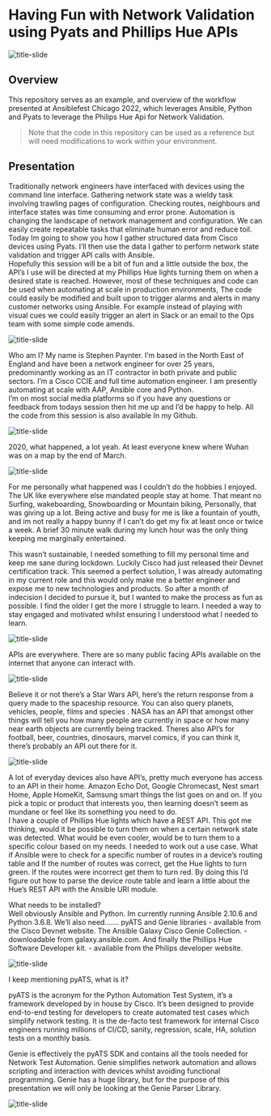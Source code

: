 # Having Fun with Network Validation using Pyats and Phillips Hue APIs

![title-slide](_images/automates_1.jpg)

## Overview

This repository serves as an example, and overview of the workflow presented at Ansiblefest Chicago 2022, which leverages Ansible, Python and Pyats to leverage the Philips Hue Api for Network Validation.

> Note that the code in this repository can be used as a reference but will need modifications to work within your environment.

## Presentation

Traditionally network engineers have interfaced with devices using the command line interface. Gathering network state was a wieldy task involving trawling pages of configuration. Checking routes, neighbours and interface states was time consuming and error prone. Automation is changing the landscape of network management and configuration. We can easily create repeatable tasks that eliminate human error and reduce toil. Today Im going to show you how I gather structured data from Cisco devices using Pyats. I’ll then use the data I gather to perform network state validation and trigger API calls with Ansible.  
Hopefully this session will be a bit of fun and a little outside the box, the API’s I use will be directed at my Phillips Hue lights turning them on when a desired state is reached.  However, most of these techniques and code can be used when automating at scale in production environments, The code could easily be modified and built upon to trigger alarms and alerts in many customer networks using Ansible. For example instead of playing with visual cues we could easily trigger an alert in Slack or an email to the Ops team with some simple code amends.


![title-slide](_images/automates_2.jpg)

Who am I? My name is Stephen Paynter. I’m based in the North East of England and have been a network engineer for over 25 years, predominantly working as an IT contractor in both private and public sectors.  I’m a Cisco CCIE and full time automation engineer.  I am presently automating at scale with AAP,  Ansible core and Python.   
I’m on most social media platforms so if you have any questions or feedback from todays session then hit me up and I’d be happy to help.  All the code from this session is also available In my Github.  

![title-slide](_images/automates_3.jpg)

2020, what happened, a lot yeah. At least everyone knew where Wuhan was on a map by the end of March.

![title-slide](_images/automates_4.jpg)

For me personally what happened was I couldn’t do the hobbies I enjoyed. The UK like everywhere else mandated people stay at home. That meant no Surfing, wakeboarding,  Snowboarding or Mountain biking, Personally, that was giving up a lot. Being active and busy for me is like a fountain of youth, and im not really a happy bunny if I can’t do get my fix at least once or twice a week. A brief 30 minute walk during my lunch hour was the only thing keeping me marginally entertained.  
  
This wasn’t sustainable, I needed something to fill my personal time and keep me sane during lockdown. Luckily Cisco had just released their Devnet certification track. This seemed a perfect solution, I was already automating in my current role and this would only make me a better engineer and expose me to new technologies and products. So after a month of indecision I decided to pursue it,  but I wanted to make the process as fun as possible. I find the older I get the more I struggle to learn. I needed a way to stay engaged and motivated whilst ensuring I understood what I needed to learn. 

![title-slide](_images/automates_5.jpg)

APIs are everywhere. There are so many public facing APIs available on the internet that anyone can interact with. 

![title-slide](_images/automates_6.jpg)

Believe it or not there’s a Star Wars API, here’s the return response from a query made to the spaceship resource. You can also query planets, vehicles, people, films and species . NASA has an API that amongst other things will tell you how many people are currently in space or how many near earth objects are currently being tracked. Theres also API’s for football, beer, countries, dinosaurs, marvel comics, if you can think it, there’s probably an API out there for it. 

![title-slide](_images/automates_7.jpg)

A lot of everyday devices also have API’s, pretty much everyone has access to an API in their home. Amazon Echo Dot, Google Chromecast, Nest smart Home, Apple HomeKit, Samsung smart things the list goes on and on.  If you pick a topic or product that interests you, then learning doesn’t seem as mundane or feel like its something you need to do.    
I have a couple of Phillips Hue lights which have a REST API. This got me thinking, would it be possible to turn them on when a certain network state was detected. What would be even cooler, would be to turn them to a specific colour based on my needs. I needed to work out a use case. What if Ansible were to check for a  specific number of routes in a device’s routing table and If the number of routes was correct, get the Hue lights to turn green. If the routes were incorrect get them to turn red. By doing this I’d figure out how to parse the device route table and  learn a little about the Hue’s REST API with the Ansible URI module.  

What needs to be installed?  
Well obviously Ansible and Python. Im currently running Ansible 2.10.6 and Python 3.6.8. We’ll also need……. 
pyATS and Genie libraries - available from the Cisco Devnet website. 
The Ansible Galaxy Cisco Genie Collection. - downloadable from galaxy.ansible.com. 
And finally the Phillips Hue Software Developer kit. - available from the Philips developer website. 

![title-slide](_images/automates_8.jpg)

I keep mentioning pyATS, what is it?  

pyATS is the acronym for the Python Automation Test System, it’s a framework developed by in house by Cisco. It’s been designed to provide end-to-end testing for developers to create automated test cases which simplify network testing. It is the de-facto test framework for internal Cisco engineers running millions of CI/CD, sanity, regression, scale, HA, solution tests on a monthly basis.  

Genie is effectively the pyATS SDK and contains all the tools needed for Network Test Automation. Genie simplifies network automation and allows scripting and interaction with devices whilst avoiding functional programming. Genie has a huge library, but for the purpose of this presentation we will only be looking at the Genie Parser Library.  

![title-slide](_images/automates_9.jpg)
